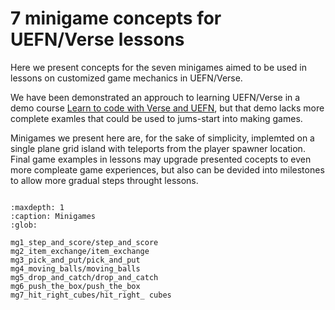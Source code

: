 # 7 minigame concepts for UEFN/Verse lessons

Here we present concepts for the seven minigames aimed to be used in lessons on customized game mechanics in UEFN/Verse. 

We have been demonstrated an approuch to learning UEFN/Verse in a demo course [Learn to code with Verse and UEFN](https://petljamediastorage.blob.core.windows.net/temp/learn-verse/index.html), but that demo lacks more complete examles that could be used to jums-start into making games.

Minigames we present here are, for the sake of simplicity, implemted on a single plane grid island with teleports from the player spawner location. Final game examples in lessons may upgrade presented cocepts to even more compleate game experiences, but also can be devided into milestones to allow more gradual steps throught lessons. 

```{thumbnail} big-picture.png
```

```{toctree}
:maxdepth: 1
:caption: Minigames
:glob:

mg1_step_and_score/step_and_score
mg2_item_exchange/item_exchange
mg3_pick_and_put/pick_and_put
mg4_moving_balls/moving_balls
mg5_drop_and_catch/drop_and_catch
mg6_push_the_box/push_the_box
mg7_hit_right_cubes/hit_right_ cubes
```